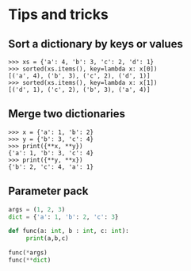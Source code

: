# Tips and tricks #

## Sort a dictionary by keys or values ##

``` python-console
>>> xs = {'a': 4, 'b': 3, 'c': 2, 'd': 1}
>>> sorted(xs.items(), key=lambda x: x[0])
[('a', 4), ('b', 3), ('c', 2), ('d', 1)]
>>> sorted(xs.items(), key=lambda x: x[1])
[('d', 1), ('c', 2), ('b', 3), ('a', 4)]
```

## Merge two dictionaries ##

``` python-console
>>> x = {'a': 1, 'b': 2}
>>> y = {'b': 3, 'c': 4}
>>> print({**x, **y})
{'a': 1, 'b': 3, 'c': 4}
>>> print({**y, **x})
{'b': 2, 'c': 4, 'a': 1}
```

## Parameter pack ##

``` python
args = (1, 2, 3)
dict = {'a': 1, 'b': 2, 'c': 3}

def func(a: int, b : int, c: int):   
     print(a,b,c)

func(*args)
func(**dict)

```
